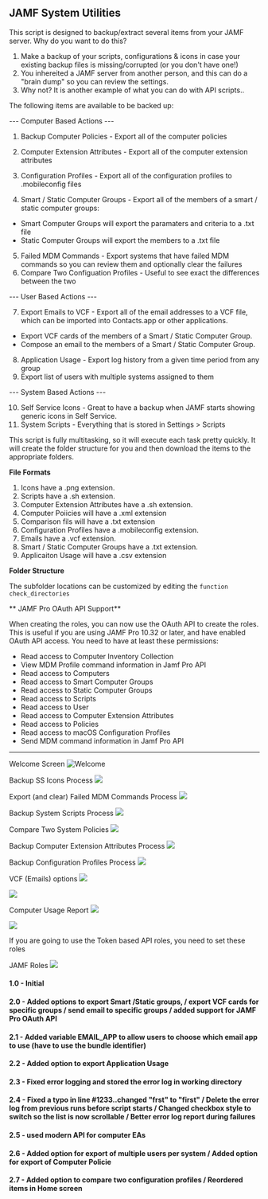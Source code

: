 ## JAMF System Utilities    

This script is designed to backup/extract several items from your JAMF server.  Why do you want to do this?

1.  Make a backup of your scripts, configurations & icons in case your existing backup files is missing/corrupted (or you don't have one!)
2.  You inhereited a JAMF server from another person, and this can do a "brain dump" so you can review the settings.
3.  Why not?  It is another example of what you can do with API scripts..

The following items are available to be backed up:

--- Computer Based Actions ---

1.  Backup Computer Policies - Export all of the computer policies
2.  Computer Extension Attributes - Export all of the computer extension attributes
3.  Configuration Profiles - Export all of the configuration profiles to .mobileconfig files

4.  Smart / Static Computer Groups - Export all of the members of a smart / static computer groups:
   - Smart Computer Groups will export the paramaters and criteria to a .txt file
   - Static Computer Groups will export the members to a .txt file
5.  Failed MDM Commands - Export systems that have failed MDM commands so you can review them and optionally clear the failures
6.  Compare Two Configuation Profiles - Useful to see exact the differences between the two


--- User Based Actions ---

7.  Export Emails to VCF - Export all of the email addresses to a VCF file, which can be imported into Contacts.app or other applications. 
   - Export VCF cards of the members of a Smart / Static Computer Group.
   - Compose an email to the members of a Smart / Static Computer Group.
8.  Application Usage - Export log history from a given time period from any group
9.  Export list of users with multiple systems assigned to them

--- System Based Actions ---

10. Self Service Icons - Great to have a backup when JAMF starts showing generic icons in Self Service.
11. System Scripts - Everything that is stored in Settings > Scripts

This script is fully multitasking, so it will execute each task pretty quickly.  It will create the folder structure for you and then download the items to the appropriate folders. 

**File Formats**

1. Icons have a .png extension.
2. Scripts have a .sh extension.
3. Computer Extension Attributes have a .sh extension.
4. Computer Poiicies will have a .xml extension
5. Comparison fils will have a .txt extension
6. Configuration Profiles have a .mobileconfig extension.
7. Emails have a .vcf extension.
8. Smart / Static Computer Groups have a .txt extension.
9. Applicaiton Usage will have a .csv extension

**Folder Structure**

The subfolder locations can be customized by editing the ```function check_directories```

** JAMF Pro OAuth API Support**

When creating the roles, you can now use the OAuth API to create the roles.  This is useful if you are using JAMF Pro 10.32 or later, and have enabled OAuth API access.  You need to have at least these permissions:

- Read access to Computer Inventory Collection
- View MDM Profile command information in Jamf Pro API
- Read access to Computers
- Read access to Smart Computer Groups
- Read access to Static Computer Groups
- Read access to Scripts
- Read access to User
- Read access to Computer Extension Attributes
- Read access to Policies
- Read access to macOS Configuration Profiles
- Send MDM command information in Jamf Pro API

------------------------------------

Welcome Screen
![Welcome](./JAMFSystemUtilities-Welcome.png)

Backup SS Icons Process
![](./JAMFSystemUtilities-BackupIcons.png)

Export (and clear) Failed MDM Commands Process
![](.JAMFSystemUtilities-failedmdm.png)

Backup System Scripts Process
![](./JAMFSystemUtilities-Scripts.png)

Compare Two System Policies
![](./JAMFSystemUtilities-CompareProfiles.png)

Backup Computer Extension Attributes Process
![](./JAMFSystemUtilities-ComputerEA.png)

Backup Configuration Profiles Process
![](./JAMFSystemUtilities-Profiles.png)

VCF (Emails) options
![](./JAMFSystemUtilities-ContactsMenu.png)

![](./JAMFSystemUtilities-Contacts.png)

Computer Usage Report
![](./JAMFSystemUtilities-ComputerUsageMenu.png)

![](./JAMFSystemUtilities-ComputerUsage.png) 


If you are going to use the Token based API roles, you need to set these roles

JAMF Roles
![](./JAMFSystemUtilities-API_Roles.png
)

#### 1.0 - Initial
#### 2.0 - Added options to export Smart /Static groups, / export VCF cards for specific groups / send email to specific groups / added support for JAMF Pro OAuth API
#### 2.1 - Added variable EMAIL_APP to allow users to choose which email app to use (have to use the bundle identifier)
#### 2.2 - Added option to export Application Usage
#### 2.3 - Fixed error logging and stored the error log in working directory
#### 2.4 - Fixed a typo in line #1233..changed "frst" to "first" / Delete the error log from previous runs before script starts / Changed checkbox style to switch so the list is now scrollable / Better error log report during failures
#### 2.5 - used modern API for computer EAs
#### 2.6 - Added option for export of multiple users per system / Added option for export of Computer Policie
#### 2.7 - Added option to compare two configuration profiles / Reordered items in Home screen
